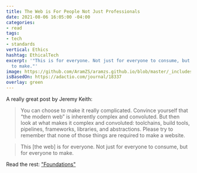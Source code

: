 ```yaml
---
title: The Web is For People Not Just Professionals
date: 2021-08-06 16:05:00 -04:00
categories:
- read
tags:
- tech
- standards
vertical: Ethics
hashtag: EthicalTech
excerpt: '"This is for everyone. Not just for everyone to consume, but for everyone
  to make."'
image: https://github.com/AramZS/aramzs.github.io/blob/master/_includes/Screen%20Shot%202021-08-06%20at%203.04.18%20PM.png?raw=true
isBasedOn: https://adactio.com/journal/18337
overlay: green
---
```


A really great post by Jeremy Keith:

> You can choose to make it really complicated. Convince yourself that “the modern web” is inherently complex and convoluted. But then look at what makes it complex and convoluted: toolchains, build tools, pipelines, frameworks, libraries, and abstractions. Please try to remember that none of those things are required to make a website.

> This [the web] is for everyone. Not just for everyone to consume, but for everyone to make.

Read the rest: ["Foundations"](https://adactio.com/journal/18337)
